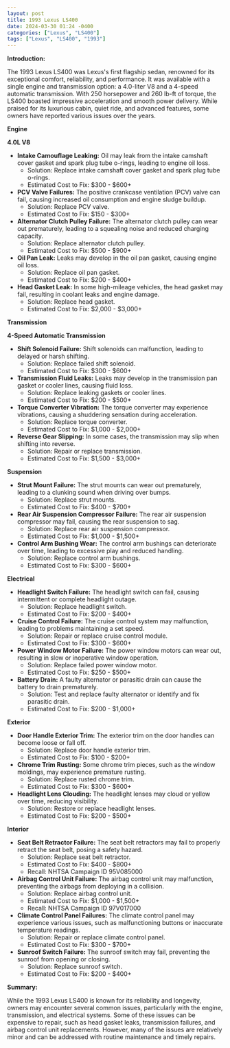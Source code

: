 ```yaml
---
layout: post
title: 1993 Lexus LS400
date: 2024-03-30 01:24 -0400
categories: ["Lexus", "LS400"]
tags: ["Lexus", "LS400", "1993"]
---
```

**Introduction:**

The 1993 Lexus LS400 was Lexus's first flagship sedan, renowned for its exceptional comfort, reliability, and performance. It was available with a single engine and transmission option: a 4.0-liter V8 and a 4-speed automatic transmission. With 250 horsepower and 260 lb-ft of torque, the LS400 boasted impressive acceleration and smooth power delivery. While praised for its luxurious cabin, quiet ride, and advanced features, some owners have reported various issues over the years.

**Engine**

**4.0L V8**

* **Intake Camouflage Leaking:** Oil may leak from the intake camshaft cover gasket and spark plug tube o-rings, leading to engine oil loss.
    * Solution: Replace intake camshaft cover gasket and spark plug tube o-rings.
    * Estimated Cost to Fix: $300 - $600+
* **PCV Valve Failures:** The positive crankcase ventilation (PCV) valve can fail, causing increased oil consumption and engine sludge buildup.
    * Solution: Replace PCV valve.
    * Estimated Cost to Fix: $150 - $300+
* **Alternator Clutch Pulley Failure:** The alternator clutch pulley can wear out prematurely, leading to a squealing noise and reduced charging capacity.
    * Solution: Replace alternator clutch pulley.
    * Estimated Cost to Fix: $500 - $900+
* **Oil Pan Leak:** Leaks may develop in the oil pan gasket, causing engine oil loss.
    * Solution: Replace oil pan gasket.
    * Estimated Cost to Fix: $200 - $400+
* **Head Gasket Leak:** In some high-mileage vehicles, the head gasket may fail, resulting in coolant leaks and engine damage.
    * Solution: Replace head gasket.
    * Estimated Cost to Fix: $2,000 - $3,000+

**Transmission**

**4-Speed Automatic Transmission**

* **Shift Solenoid Failure:** Shift solenoids can malfunction, leading to delayed or harsh shifting.
    * Solution: Replace failed shift solenoid.
    * Estimated Cost to Fix: $300 - $600+
* **Transmission Fluid Leaks:** Leaks may develop in the transmission pan gasket or cooler lines, causing fluid loss.
    * Solution: Replace leaking gaskets or cooler lines.
    * Estimated Cost to Fix: $200 - $500+
* **Torque Converter Vibration:** The torque converter may experience vibrations, causing a shuddering sensation during acceleration.
    * Solution: Replace torque converter.
    * Estimated Cost to Fix: $1,000 - $2,000+
* **Reverse Gear Slipping:** In some cases, the transmission may slip when shifting into reverse.
    * Solution: Repair or replace transmission.
    * Estimated Cost to Fix: $1,500 - $3,000+

**Suspension**

* **Strut Mount Failure:** The strut mounts can wear out prematurely, leading to a clunking sound when driving over bumps.
    * Solution: Replace strut mounts.
    * Estimated Cost to Fix: $400 - $700+
* **Rear Air Suspension Compressor Failure:** The rear air suspension compressor may fail, causing the rear suspension to sag.
    * Solution: Replace rear air suspension compressor.
    * Estimated Cost to Fix: $1,000 - $1,500+
* **Control Arm Bushing Wear:** The control arm bushings can deteriorate over time, leading to excessive play and reduced handling.
    * Solution: Replace control arm bushings.
    * Estimated Cost to Fix: $300 - $600+

**Electrical**

* **Headlight Switch Failure:** The headlight switch can fail, causing intermittent or complete headlight outage.
    * Solution: Replace headlight switch.
    * Estimated Cost to Fix: $200 - $400+
* **Cruise Control Failure:** The cruise control system may malfunction, leading to problems maintaining a set speed.
    * Solution: Repair or replace cruise control module.
    * Estimated Cost to Fix: $300 - $600+
* **Power Window Motor Failure:** The power window motors can wear out, resulting in slow or inoperative window operation.
    * Solution: Replace failed power window motor.
    * Estimated Cost to Fix: $250 - $500+
* **Battery Drain:** A faulty alternator or parasitic drain can cause the battery to drain prematurely.
    * Solution: Test and replace faulty alternator or identify and fix parasitic drain.
    * Estimated Cost to Fix: $200 - $1,000+

**Exterior**

* **Door Handle Exterior Trim:** The exterior trim on the door handles can become loose or fall off.
    * Solution: Replace door handle exterior trim.
    * Estimated Cost to Fix: $100 - $200+
* **Chrome Trim Rusting:** Some chrome trim pieces, such as the window moldings, may experience premature rusting.
    * Solution: Replace rusted chrome trim.
    * Estimated Cost to Fix: $300 - $600+
* **Headlight Lens Clouding:** The headlight lenses may cloud or yellow over time, reducing visibility.
    * Solution: Restore or replace headlight lenses.
    * Estimated Cost to Fix: $200 - $500+

**Interior**

* **Seat Belt Retractor Failure:** The seat belt retractors may fail to properly retract the seat belt, posing a safety hazard.
    * Solution: Replace seat belt retractor.
    * Estimated Cost to Fix: $400 - $800+
    * Recall: NHTSA Campaign ID 95V085000
* **Airbag Control Unit Failure:** The airbag control unit may malfunction, preventing the airbags from deploying in a collision.
    * Solution: Replace airbag control unit.
    * Estimated Cost to Fix: $1,000 - $1,500+
    * Recall: NHTSA Campaign ID 97V017000
* **Climate Control Panel Failures:** The climate control panel may experience various issues, such as malfunctioning buttons or inaccurate temperature readings.
    * Solution: Repair or replace climate control panel.
    * Estimated Cost to Fix: $300 - $700+
* **Sunroof Switch Failure:** The sunroof switch may fail, preventing the sunroof from opening or closing.
    * Solution: Replace sunroof switch.
    * Estimated Cost to Fix: $200 - $400+

**Summary:**

While the 1993 Lexus LS400 is known for its reliability and longevity, owners may encounter several common issues, particularly with the engine, transmission, and electrical systems. Some of these issues can be expensive to repair, such as head gasket leaks, transmission failures, and airbag control unit replacements. However, many of the issues are relatively minor and can be addressed with routine maintenance and timely repairs.

